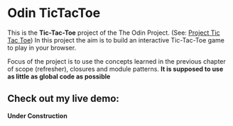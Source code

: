 # Odin TicTacToe

This is the **Tic-Tac-Toe** project of the The Odin Project. (See: [Project Tic Tac Toe](https://www.theodinproject.com/lessons/node-path-javascript-tic-tac-toe)) 
In this project the aim is to build an interactive Tic-Tac-Toe game to play in your browser.

Focus of the project is to use the concepts learned in the previous chapter of scope (refresher), closures and module patterns.
**It is supposed to use as little as global code as possible**

## Check out my live demo:

**Under Construction**
